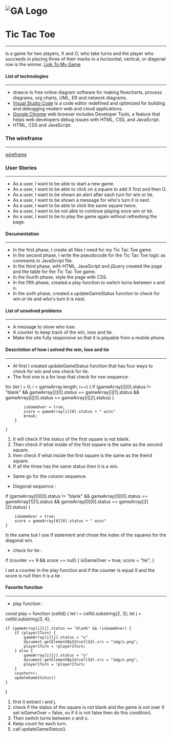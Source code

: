 # ![GA Logo](https://ga-dash.s3.amazonaws.com/production/assets/logo-9f88ae6c9c3871690e33280fcf557f33.png)

# Tic Tac Toe
---
Is a game for two players, X and O, who take turns and the player who succeeds in placing three of their marks in a horizontal, vertical, or diagonal row is the winner.
[Link To My Game](https://renad-ahmad.github.io/Tic-Tac-Toe-Game/)


#### List of technologies
---
* draw.io
Is free online diagram software for making flowcharts, process diagrams, org charts, UML, ER and network diagrams.
* [Visual Studio Code](https://code.visualstudio.com/)
Is a code editor redefined and optimized for building and debugging modern web and cloud applications. 
* [Google Chrome](https://code.visualstudio.com/)
web browser includes Developer Tools, a feature that helps web developers debug issues with HTML, CSS, and JavaScript.
* HTML, CSS and JavaScript.

### The wireframe
---
[wireframe](https://drive.google.com/file/d/1NWOwjNM0GPJSi0xEqvbfEDv9xG3nthAw/view?usp=sharing)
[](img/wireframes.png)
### User Stories
---
*  As a user, I want to be able to start a new  game.
*  As a user, I want to be able to click on a square to add X first and then O.
*  As a user, I want to be shown an alert after each turn for win or tie.
*  As a user, I want to be shown a message  for who's turn it is next.
*  As a user, I want to be able to click the same square twice.
*  As a user, I want to  be not able to continue playing once win or tie.
*  As a user, I want to be  to play the game again without refreshing the page.

#### Documentation
---
* In the first phase, I create all files I need for my Tic Tac Toe game.
* In the second phase, I write the pseudocode for the Tic Tac Toe logic as comments in JavaScript file.
* In the third phase, with HTML, JavaScript and jQuery created the page and the table for the Tic Tac Toe game.
* In the fourth phase, style the page with CSS.
* In the fifth phase, created a play function to switch turns between x and o.
* In the sixth phase,  created a updateGameStatus function to check for win or tie and who's turn it is next. 

#### List of unsolved problems
---
* A message to show who lose.
* A counter to keep track of the win, lose and tie .
* Make the site fully responsive so that it is playable from a mobile phone.

#### Descrintion of how i solved the win, lose and tie
---
- At first I created updateGameStatus function that has four ways to check for win and one check for tie.
- The first one is a for loop that check for row sequence :

for (let i = 0; i < gameArray.length; i++) {
        if (gameArray[i][0].status != "blank" &&
            gameArray[i][0].status == gameArray[i][1].status &&
            gameArray[i][0].status == gameArray[i][2].status) {

            isGameOver = true;
            score = gameArray[i][0].status + " wins"
            break;
        }

    }

1. It will check if the status of the first square is not blank.
2. Then check if what inside of the first square is the same as the second square.
3. then check if what inside the first square is the same as the theird square.
4. If all the three has the same status then it is a win.

- Same go for the column sequence.

* Diagonal sequence :

if (gameArray[0][0].status != "blank" &&
        gameArray[0][0].status == gameArray[1][1].status &&
        gameArray[0][0].status == gameArray[2][2].status) {

        isGameOver = true;
        score = gameArray[0][0].status + " wins"
    }

Is the same but I use if statement and chose the index of the squares for the diagonal win.

- check for tie :

 if (counter == 9 && score == null) {
        isGameOver = true;
        score = "tie";
    }

I set a counter in the play function and if the counter is equal 9 and the score is null then it is a tie .


#### Favorite function 
---
* play function :

const play = function (cellId) {
    let i = cellId.substring(2, 3);
    let j = cellId.substring(3, 4);

    if (gameArray[i][j].status == "blank" && !isGameOver) {
        if (player1Turn) {
            gameArray[i][j].status = "x"
            document.getElementById(cellId).src = "img/x.png";
            player1Turn = !player1Turn;
        } else {
            gameArray[i][j].status = "o"
            document.getElementById(cellId).src = "img/o.png";
            player1Turn = !player1Turn;
        }
        counter++;
        updateGameStatus()
    }
}
 
 1. first it extract i and j.
 2. check if the status of the square is not blank and the game is not over (I set isGameOver = false, so if it is not false then do this condition).
 3. Then switch turns between x and o.
 4. Keep count for each turn.
 5. call updateGameStatus().
